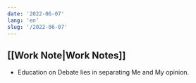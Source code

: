 ```yaml
---
date: '2022-06-07'
lang: 'en'
slug: '/2022-06-07'
---
```


## [[Work Note|Work Notes]]

- Education on Debate lies in separating Me and My opinion.
